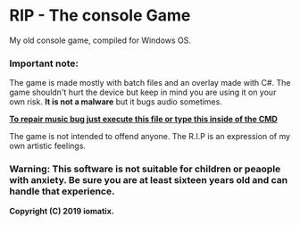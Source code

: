 # RIP - The console Game
My old console game, compiled for Windows OS.

### Important note: 
The game is made mostly with batch files and an overlay made with C#. The game shouldn't hurt the device but keep in mind you are using it on your own risk. **It is not a malware** but it bugs audio sometimes.

**[To repair music bug just execute this file or type this inside of the CMD](https://github.com/iomatix/RIP---The-console-Game/blob/master/Release/RIP/audio_close.bat)**

The game is not intended to offend anyone. The R.I.P is an expression of my own artistic feelings.

### Warning: This software is not suitable for children or peaople with anxiety. Be sure you are at least sixteen years old and can handle that experience.

**Copyright (C) 2019 iomatix.**
